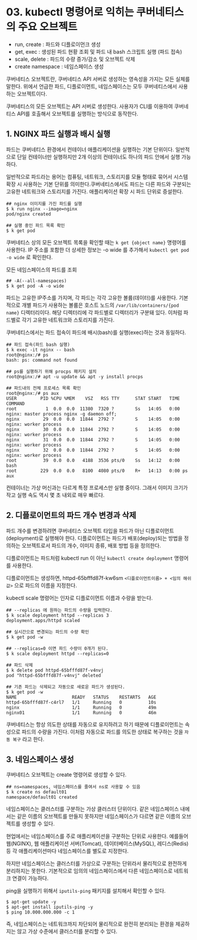 # 03. kubectl 명령어로 익히는 쿠버네티스의 주요 오브젝트

- run, create : 파드와 디플로이먼크 생성
- get, exec : 생성된 파드 현황 조회 및 파드 내 bash 스크립트 실행 (파드 접속)
- scale, delete : 파드의 수량 증가/감소 및 오브젝트 삭제
- create namespace : 네임스페이스 생성

쿠버네티스 오브젝트란, 쿠버네티스 API 서버로 생성하는 영속성을 가지는 모든 실체를 말한다.
위에서 언급한 파드, 디플로이먼트, 네임스페이스는 모두 쿠버네티스에서 사용하는 오브젝트이다.

쿠버네티스의 모든 오브젝트는 API 서버로 생성한다.
사용자가 CLI를 이용하여 쿠버네티스 API를 호출해서 오브젝트를 실행하는 방식으로 동작한다.

## 1. NGINX 파드 실행과 배시 실행

파드는 쿠버네티스 환경에서 컨테이너 애플리케이션을 실행하는 기본 단위이다. 일반적으로 단일 컨테이너만 실행하지만 2개 이상의 컨테이너도 하나의 파드 안에서 실행 가능하다.

일반적으로 파드라는 용어는 컴퓨팅, 네트워크, 스토리지를 모듈 형태로 묶어서 시스템 확장 시 사용하는 기본 단위를 의미한다.쿠버네티스에서도 파드는 다른 파드와 구분되는 고유한 네트워크와 스토리지를 가진다. 애플리케이션 확장 시 파드 단위로 증설한다.

```shell
## nginx 이미지를 가진 파드를 실행
$ k run nginx --image=nginx
pod/nginx created

## 실행 중인 파드 목록 확인
$ k get pod
```

쿠버네티스 상의 모든 오브젝트 목록을 확인할 때는 `k get {object name}` 명령어를 사용한다.
IP 주소를 포함한 더 상세한 정보는 -o wide 를 추가해서 `kubectl get pod -o wide` 로 확인한다.

모든 네임스페이스의 파드를 조회

```shell
## -A(--all-namespaces)
$ k get pod -A -o wide
```

파드는 고유한 IP주소를 가지며, 각 파드는 각각 고유한 볼륨(데이터)를 사용한다.
기본적으로 개별 파드가 사용하는 볼륨은 호스트 노드의 `/var/lib/containers/{pod name}` 디렉터리이다. 해당 디렉터리에 각 파드별로 디렉터리가 구분돼 있다. 이처럼 파드별로 각기 고유한 네트워크와 스토리지를 가진다.

쿠버네티스에서는 파드 접속이 파드에 배시(bash)를 실행(exec)하는 것과 동일하다.

```shell
## 파드 접속(파드 bash 실행)
$ k exec -it nginx -- bash
root@nginx:/# ps
bash: ps: command not found

## ps를 실행하기 위해 procps 패키지 설치
root@nginx:/# apt -u update && apt -y install procps

## 파드내의 전체 프로세스 목록 확인
root@nginx:/# ps aux
USER         PID %CPU %MEM    VSZ   RSS TTY      STAT START   TIME COMMAND
root           1  0.0  0.0  11380  7320 ?        Ss   14:05   0:00 nginx: master process nginx -g daemon off;
nginx         29  0.0  0.0  11844  2792 ?        S    14:05   0:00 nginx: worker process
nginx         30  0.0  0.0  11844  2792 ?        S    14:05   0:00 nginx: worker process
nginx         31  0.0  0.0  11844  2792 ?        S    14:05   0:00 nginx: worker process
nginx         32  0.0  0.0  11844  2792 ?        S    14:05   0:00 nginx: worker process
root          39  0.0  0.0   4188  3536 pts/0    Ss   14:12   0:00 bash
root         229  0.0  0.0   8100  4080 pts/0    R+   14:13   0:00 ps aux
```

컨테이너는 가상 머신과는 다르게 특정 프로세스만 실행 중이다.
그래서 이미지 크기가 작고 실행 속도 역시 몇 초 내외로 매우 빠르다.

## 2. 디플로이먼트의 파드 개수 변경과 삭제

파드 개수를 변경하려면 쿠버네티스 오브젝트 타입을 파드가 아닌 디플로이먼트(deployment)로 실행해야 한다.
디플로이먼트는 파드가 배포(deploy)되는 방법을 정의하는 오브젝트로서 파드의 개수, 이미지 종류, 배포 방법 등을 정의한다.

디플로이먼트는 파드처럼 kubectl run 이 아닌 `kubectl create deployment` 명령어를 사용한다.

디플로이먼트는 생성하면, httpd-65bfffd87f-kw6sm `<디플로이먼트이름> + <임의 해쉬값>` 으로 파드의 이름을 지정한다.

kubectl scale 명령어는 인자로 디플로이먼트 이름과 수량을 받는다.

```shell
## --replicas 에 원하는 파드의 수량을 입력한다.
$ k scale deployment httpd --replicas 3
deployment.apps/httpd scaled

## 실시간으로 변경되는 파드의 수량 확인
$ k get pod -w

## --replicas=0 이면 파드 수량이 0개가 된다.
$ k scale deployment httpd --replicas=0

## 파드 삭제
$ k delete pod httpd-65bfffd87f-v4nvj
pod "httpd-65bfffd87f-v4nvj" deleted

## 기존 파드는 삭제되고 자동으로 새로운 파드가 생성된다.
$ k get pod -w
NAME                     READY   STATUS    RESTARTS   AGE
httpd-65bfffd87f-c4rl7   1/1     Running   0          10s
nginx                    1/1     Running   0          49m
nginx01                  1/1     Running   0          46m
```

쿠버네티스는 항상 의도한 상태를 자동으로 유지하려고 하기 때문에 디플로이먼트는 속성으로 파드의 수량을 가진다.
이처럼 자동으로 파드를 의도한 상태로 복구하는 것을 `자동 복구` 라고 한다.

## 3. 네임스페이스 생성

쿠버네티스 오브젝트는 create 명령어로 생성할 수 있다.

```shell
## ns=namespaces, 네임스페이스를 줄여서 ns로 사용할 수 있음
$ k create ns default01
namespace/default01 created
```

네임스페이스는 클러스터를 구분하는 가상 클러스터 단위이다.
같은 네임스페이스 내에서는 같은 이름의 오브젝트를 만들지 못하지만 네임스페이스가 다르면 같은 이름의 오브젝트를 생성할 수 있다.

현업에서는 네임스페이스를 주로 애플리케이션을 구분하는 단위로 사용한다.
예를들어 웹(NGINX), 웹 애플리케이션 서버(Tomcat), 데이터베이스(MySQL), 레디스(Redis) 등 각 애플리케이션마다 네임스페이스를 별도로 지정한다.

하지만 네임스페이스는 클러스터를 가상으로 구분하는 단위라서 물리적으로 완전하게 분리하지는 못한다.
기본적으로 임의의 네임스페이스에서 다른 네임스페이스로 네트워크 연결이 가능하다.

ping을 실행하기 위해서 `iputils-ping` 패키지를 설치해서 확인할 수 있다.

```shell
$ apt-get update -y
$ apt-get install iputils-ping -y
$ ping 10.000.000.000 -c 1
```

즉, 네임스페이스는 네트워크까지 차단되어 물리적으로 완전히 분리되는 환경을 제공하지는 않고 가상 수준에서 클러스터를 분리할 수 있다.
